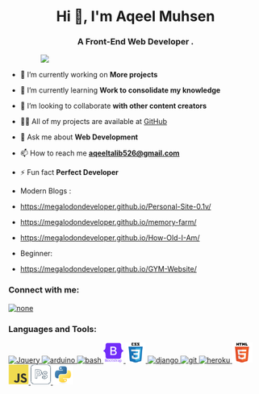 
<h1 align="center">Hi 👋, I'm Aqeel Muhsen</h1>
<h3 align="center">A Front-End Web Developer .</h3>
<img align="right" width="440px" src="https://wallpapercave.com/wp/wp10456013.jpg"
">
 <br>
 
- 🔭 I’m currently working on **More projects**

- 🌱 I’m currently learning **Work to consolidate my knowledge**

- 👯 I’m looking to collaborate **with other content creators**

- 👨‍💻 All of my projects are available at [GitHub](GitHub)

- 💬 Ask me about **Web Development**

- 📫 How to reach me **aqeeltalib526@gmail.com**

- ⚡ Fun fact **Perfect Developer**
 
- Modern Blogs :
 - https://megalodondeveloper.github.io/Personal-Site-0.1v/
 - https://megalodondeveloper.github.io/memory-farm/
 - https://megalodondeveloper.github.io/How-Old-I-Am/
 
 
- Beginner:
 - https://megalodondeveloper.github.io/GYM-Website/
 


<h3 align="left">Connect with me:</h3>
<p align="left">
<a href="https://www.youtube.com/c/none" target="blank"><img align="center" src="https://raw.githubusercontent.com/rahuldkjain/github-profile-readme-generator/master/src/images/icons/Social/youtube.svg" alt="none" height="30" width="40" /></a>
</p>

<h3 align="left">Languages and Tools:</h3>
<p align="left"> <a href="(https://jquery.com/)" target="_blank" rel="noreferrer"> <img src="https://cdn3.iconfinder.com/data/icons/popular-services-brands/512/jquery-512.png" alt="Jquery" width="40" height="40"/><a href="https://www.arduino.cc/" target="_blank" rel="noreferrer"> <img src="https://cdn.worldvectorlogo.com/logos/arduino-1.svg" alt="arduino" width="40" height="40"/> </a> <a href="https://www.gnu.org/software/bash/" target="_blank" rel="noreferrer"> <img src="https://www.vectorlogo.zone/logos/gnu_bash/gnu_bash-icon.svg" alt="bash" width="40" height="40"/> </a> <a href="https://getbootstrap.com" target="_blank" rel="noreferrer"> <img src="https://raw.githubusercontent.com/devicons/devicon/master/icons/bootstrap/bootstrap-plain-wordmark.svg" alt="bootstrap" width="40" height="40"/> </a> <a href="https://www.w3schools.com/css/" target="_blank" rel="noreferrer"> <img src="https://raw.githubusercontent.com/devicons/devicon/master/icons/css3/css3-original-wordmark.svg" alt="css3" width="40" height="40"/> </a> <a href="https://www.djangoproject.com/" target="_blank" rel="noreferrer"> <img src="https://cdn.worldvectorlogo.com/logos/django.svg" alt="django" width="40" height="40"/> </a> <a href="https://git-scm.com/" target="_blank" rel="noreferrer"> <img src="https://www.vectorlogo.zone/logos/git-scm/git-scm-icon.svg" alt="git" width="40" height="40"/> </a> <a href="https://heroku.com" target="_blank" rel="noreferrer"> <img src="https://www.vectorlogo.zone/logos/heroku/heroku-icon.svg" alt="heroku" width="40" height="40"/> </a> <a href="https://www.w3.org/html/" target="_blank" rel="noreferrer"> <img src="https://raw.githubusercontent.com/devicons/devicon/master/icons/html5/html5-original-wordmark.svg" alt="html5" width="40" height="40"/> </a> <a href="https://developer.mozilla.org/en-US/docs/Web/JavaScript" target="_blank" rel="noreferrer"> <img src="https://raw.githubusercontent.com/devicons/devicon/master/icons/javascript/javascript-original.svg" alt="javascript" width="40" height="40"/> </a> <a href="https://www.photoshop.com/en" target="_blank" rel="noreferrer"> <img src="https://raw.githubusercontent.com/devicons/devicon/master/icons/photoshop/photoshop-line.svg" alt="photoshop" width="40" height="40"/> </a> <a href="https://www.python.org" target="_blank" rel="noreferrer"> <img src="https://raw.githubusercontent.com/devicons/devicon/master/icons/python/python-original.svg" alt="python" width="40" height="40"/> </a> </p>

